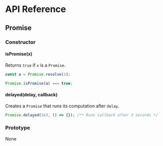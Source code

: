 # API Reference

## Promise

### Constructor

#### isPromise(x)

Returns `true` if `x` is a `Promise`.

```ts
const a = Promise.resolve(1);

Promise.isPromise(a) === true;
```

#### delayed(delay, callback)

Creates a `Promise` that runs its computation after `delay`.

```ts
Promise.delayed(3e3, () => {}); /** Runs callback after 3 seconds */
```

### Prototype

None
